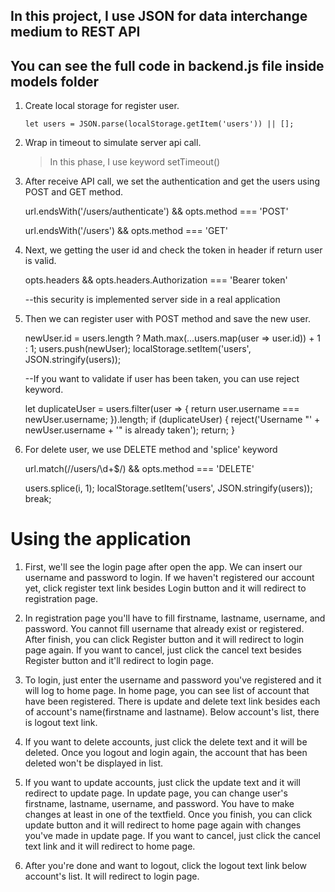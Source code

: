 ## In this project, I use JSON for data interchange medium to REST API
## You can see the full code in backend.js file inside models folder


1. Create local storage for register user.
    ```
    let users = JSON.parse(localStorage.getItem('users')) || [];
    ```

2. Wrap in timeout to simulate server api call.
    
    >In this phase, I use keyword setTimeout()


3. After receive API call, we set the authentication and get the users using POST and GET method.
    
    url.endsWith('/users/authenticate') && opts.method === 'POST'
    
    url.endsWith('/users') && opts.method === 'GET'
    
    
4. Next, we getting the user id and check the token in header if return user is valid.
    
    opts.headers && opts.headers.Authorization === 'Bearer token'

   --this security is implemented server side in a real application
   
   
5. Then we can register user with POST method and save the new user.
    
    newUser.id = users.length ? Math.max(...users.map(user => user.id)) + 1 : 1;
    users.push(newUser);
    localStorage.setItem('users', JSON.stringify(users));
   
   --If you want to validate if user has been taken, you can use reject keyword.
    
    let duplicateUser = users.filter(user => { return user.username === newUser.username; }).length;
      if (duplicateUser) {
          reject('Username "' + newUser.username + '" is already taken');
          return;
      }

6. For delete user, we use DELETE method and 'splice' keyword  
    
    url.match(/\/users\/\d+$/) && opts.method === 'DELETE'
    
    users.splice(i, 1);
    localStorage.setItem('users', JSON.stringify(users));
    break;
    
    
# Using the application

1. First, we'll see the login page after open the app. We can insert our username and password to login. If we haven't registered our
   account yet, click register text link besides Login button and it will redirect to registration page.
   
2. In registration page you'll have to fill firstname, lastname, username, and password. You cannot fill username that already exist 
   or registered. After finish, you can click Register button and it will redirect to login page again. If you want to cancel, just
   click the cancel text besides Register button and it'll redirect to login page. 
   
3. To login, just enter the username and password you've registered and it will log to home page. In home page, you can see list of 
   account that have been registered. There is update and delete text link besides each of account's name(firstname and lastname). 
   Below account's list, there is logout text link.
   
4. If you want to delete accounts, just click the delete text and it will be deleted. Once you logout and login again, the account that 
   has been deleted won't be displayed in list.
   
5. If you want to update accounts, just click the update text and it will redirect to update page. In update page, you can change user's
   firstname, lastname, username, and password. You have to make changes at least in one of the textfield. Once you finish, you can
   click update button and it will redirect to home page again with changes you've made in update page. If you want to cancel, just
   click the cancel text link and it will redirect to home page.
   
6. After you're done and want to logout, click the logout text link below account's list. It will redirect to login page.
